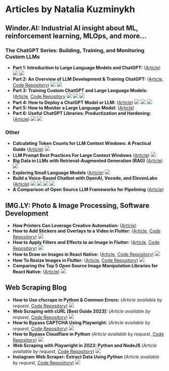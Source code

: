 # Articles by Natalia Kuzminykh

## Winder.AI: Industrial AI insight about ML, reinforcement learning, MLOps, and more...

<div>

### The ChatGPT Series: Building, Training, and Monitoring Custom LLMs
-   **Part 1: Introduction to Large Language Models and ChatGPT:** ([Article](https://winder.ai/introduction-large-language-models-chatgpt/)) ![](https://img.shields.io/badge/Library-Langchain-informational?style=flat&logo=langchain&logoColor=white&color=0366d6) ![](https://img.shields.io/badge/Library-OpenAI-informational?style=flat&logo=openai&logoColor=white&color=0366d6)
-  **Part 2: An Overview of LLM Development & Training ChatGPT:** ([Article](https://winder.ai/part-2-overview-llm-development-training-chatgpt/), [Code Repository](https://github.com/winderai/custom-chatgpt-development/tree/main/Part2-Overview)) ![](https://img.shields.io/badge/Library-Langchain-informational?style=flat&logo=langchain&logoColor=white&color=0366d6) ![](https://img.shields.io/badge/Library-OpenAI-informational?style=flat&logo=openai&logoColor=white&color=0366d6) 
-  **Part 3: Training Custom ChatGPT and Large Language Models:** ([Article](https://winder.ai/part-3-training-custom-chatgpt-large-language-models/), [Code Repository](https://github.com/winderai/custom-chatgpt-development/tree/main/Part3-Training) ![](https://img.shields.io/badge/Library-Langchain-informational?style=flat&logo=langchain&logoColor=white&color=0366d6) ![](https://img.shields.io/badge/Library-OpenAI-informational?style=flat&logo=openai&logoColor=white&color=0366d6) ![](https://img.shields.io/badge/Library-HuggingFace-informational?style=flat&logo=HuggingFace&logoColor=white&color=0366d6)
-  **Part 4: How to Deploy a ChatGPT Model or LLM:** ([Article](https://winder.ai/part-4-deploy-chatgpt-model-llm/)) ![](https://img.shields.io/badge/Library-OpenAI-informational?style=flat&logo=openai&logoColor=white&color=0366d6) ![](https://img.shields.io/badge/Library-Kubernetes-informational?style=flat&logo=Kubernetes&logoColor=white&color=0366d6) ![](https://img.shields.io/badge/Library-Flask-informational?style=flat&logo=flask&logoColor=white&color=0366d6)
-  **Part 5: How to Monitor a Large Language Model:** ([Article](https://winder.ai/part-5-monitor-large-language-model/)) 
-  **Part 6: Useful ChatGPT Libraries: Productization and Hardening:** ([Article](https://winder.ai/part-6-chatgpt-libraries-productization-hardening/)) ![](https://img.shields.io/badge/Library-Langchain-informational?style=flat&logo=langchain&logoColor=white&color=0366d6) ![](https://img.shields.io/badge/Library-Llamaindex-informational?style=flat&logo=llamaindexn&logoColor=white&color=0366d6)

### Other
- **Calculating Token Counts for LLM Context Windows: A Practical Guide** ([Article](https://winder.ai/calculating-token-counts-llm-context-windows-practical-guide/)) ![](https://img.shields.io/badge/Library-Python-informational?style=flat&logo=python&logoColor=white&color=0366d6)
- **LLM Prompt Best Practices For Large Context Windows** ([Article](https://winder.ai/llm-prompt-best-practices-large-context-windows/)) ![](https://img.shields.io/badge/Library-Python-informational?style=flat&logo=python&logoColor=white&color=0366d6)
- **Big Data in LLMs with Retrieval-Augmented Generation (RAG)** ([Article](https://winder.ai/big-data-llms-retrieval-augmented-generation-rag/)) ![](https://img.shields.io/badge/Library-Python-informational?style=flat&logo=python&logoColor=white&color=0366d6) 
- **Exploring Small Language Models** ([Article](https://winder.ai/exploring-small-language-models/)) ![](https://img.shields.io/badge/Library-Python-informational?style=flat&logo=python&logoColor=white&color=0366d6) 
- **Build a Voice-Based Chatbot with OpenAI, Vocode, and ElevenLabs** ([Article](https://winder.ai/build-voice-based-chatbot-openai-vocode-elevenlabs/)) ![](https://img.shields.io/badge/Library-Python-informational?style=flat&logo=python&logoColor=white&color=0366d6)  ![](https://img.shields.io/badge/Library-Vocode-informational?style=flat&logo=Vocode&logoColor=white&color=0366d6)  ![](https://img.shields.io/badge/Library-OpenAI-informational?style=flat&logo=OpenAI&logoColor=white&color=0366d6) ![](https://img.shields.io/badge/Library-ElevenLabs-informational?style=flat&logo=ElevenLabs&logoColor=white&color=0366d6) 
- **A Comparison of Open Source LLM Frameworks for Pipelining** ([Article](https://winder.ai/comparison-open-source-llm-frameworks-pipelining/))


## IMG.LY: Photo & Image Processing, Software Development

<div>

-   **How Printers Can Leverage Creative Automation:** ([Article](https://img.ly/blog/how-printers-can-leverage-creative-automation/))
-   **How to Add Stickers and Overlays to a Video in Flutter:** ([Article](https://img.ly/blog/how-to-add-stickers-and-overlays-to-a-video-in-flutter/), [Code Repository](https://github.com/nataliakzm/Adding_Stickers_and_Overlays_to_video_in_Flutter)) ![](https://img.shields.io/badge/Library-Flutter-informational?style=flat&logo=flutter&logoColor=white&color=0366d6)  
-   **How to Apply Filters and Effects to an Image in Flutter:** ([Article](https://img.ly/blog/how-to-add-stickers-and-overlays-to-a-video-in-flutter-test/), [Code Repository](https://github.com/nataliakzm/Applying_Filters_and_Effects_to_Images_Flutter)) ![](https://img.shields.io/badge/Library-Flutter-informational?style=flat&logo=flutter&logoColor=white&color=0366d6)
-   **How to Draw on Images in React Native:** ([Article](https://img.ly/blog/how-to-draw-on-images-in-react-native/), [Code Repository](https://github.com/nataliakzm/Draw_on_Images_in_ReactNative)) ![](https://img.shields.io/badge/Library-ReactNative-informational?style=flat&logo=react&logoColor=white&color=0366d6)
-   **How To Resize Images in Flutter:** ([Article](https://img.ly/blog/how-to-resize-images-in-flutter/), [Code Repository](https://github.com/nataliakzm/Resizing_Images_with_Flutter)) ![](https://img.shields.io/badge/Library-Flutter-informational?style=flat&logo=flutter&logoColor=white&color=0366d6)
-   **Comparing the Top 5 Open Source Image Manipulation Libraries for React Native:** ([Article](https://img.ly/blog/comparing-the-top-5-open-source-image-manipulation-libraries-for-react-native/)) ![](https://img.shields.io/badge/Library-ReactNative-informational?style=flat&logo=react&logoColor=white&color=0366d6)

## Web Scraping Blog 

<div>
  
 -   **How to Use cfscrape in Python & Common Errors:** (_Article available by request_,  [Code Repository](https://github.com/nataliakzm/web_scraping/tree/main/cfscrape_usage)) ![](https://img.shields.io/badge/Library-Cfscrape-informational?style=flat&logo=cfscrape&logoColor=white&color=0366d6)
 -   **Web Scraping with cURL [Best Guide 2023]:** (_Article available by request_,  [Code Repository](https://github.com/nataliakzm/web_scraping/tree/main/curl_scraper)) ![](https://img.shields.io/badge/Framework-cURL-informational?style=flat&logo=curl&logoColor=white&color=0366d6)
 -   **How to Bypass CAPTCHA Using Playwright:** (_Article available by request_,  [Code Repository](https://github.com/nataliakzm/web_scraping/tree/main/bypassing_captcha_playwright)) ![](https://img.shields.io/badge/Library-Playwright-informational?style=flat&logo=playwright&logoColor=white&color=0366d6)
 -   **How to Bypass Cloudflare in Python** (_Article available by request_,  [Code Repository](https://github.com/nataliakzm/web_scraping/tree/main/bypassing_cloudflare)) ![](https://img.shields.io/badge/Language-Python-informational?style=flat&logo=python&logoColor=white&color=0366d6)
 -   **Web Scraping with Playwright in 2023: Python and NodeJS** (_Article available by request_,  [Code Repository](https://github.com/nataliakzm/web_scraping/tree/main/playwright_scraper)) ![](https://img.shields.io/badge/Library-Playwright-informational?style=flat&logo=playwright&logoColor=white&color=0366d6)  
 -   **Instagram Web Scraper: Extract Data Using Python** (_Article available by request_,  [Code Repository](https://github.com/nataliakzm/web_scraping/tree/main/insta_scraper)) ![](https://img.shields.io/badge/Language-Python-informational?style=flat&logo=python&logoColor=white&color=0366d6)
